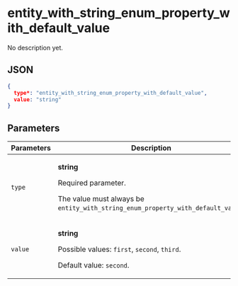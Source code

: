 # entity_with_string_enum_property_with_default_value
No description yet.

## JSON
```json
{
  type*: "entity_with_string_enum_property_with_default_value",
  value: "string"
}
```

## Parameters
| Parameters | Description |
| --- | --- |
| `type` | <p>**string**</p><p>Required parameter.</p><p>The value must always be `entity_with_string_enum_property_with_default_value`.</p> |
| `value` | <p>**string**</p><p>Possible values: `first`, `second`, `third`.</p><p>Default value: `second`.</p> |
